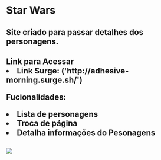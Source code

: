 # Star Wars
<h2>Site criado para passar detalhes dos personagens.
  <br>
  
<h2> Link para Acessar
<li>Link Surge: ('http://adhesive-morning.surge.sh/')

Fucionalidades:
  <li>Lista de personagens
  <li>Troca de página
  <li>Detalha informações do Pesonagens
  <br>
  <br>  
  <img src='https://user-images.githubusercontent.com/86890038/149419049-2ba302dd-12ab-4632-a027-e1390076f9aa.jpeg'/>  
  

